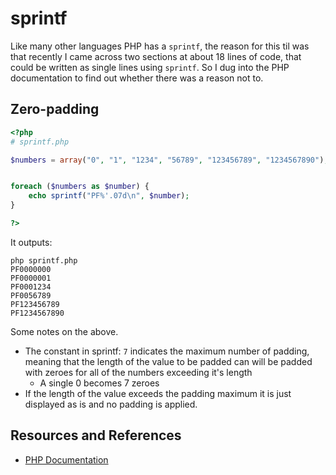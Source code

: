 # sprintf

Like many other languages PHP has a `sprintf`, the reason for this til was that recently I came across two sections at about 18 lines of code, that could be written as single lines using `sprintf`.
So I dug into the PHP documentation to find out  whether there was a reason not to.

## Zero-padding

```php
<?php
# sprintf.php

$numbers = array("0", "1", "1234", "56789", "123456789", "1234567890");


foreach ($numbers as $number) {
    echo sprintf("PF%'.07d\n", $number);
}

?>
```

It outputs:

```text
php sprintf.php
PF0000000
PF0000001
PF0001234
PF0056789
PF123456789
PF1234567890
```

Some notes on the above.

- The constant in sprintf: `7` indicates the maximum number of padding, meaning that the length of the value to be padded can will be padded with zeroes for all of the numbers exceeding it's length
  - A single 0 becomes 7 zeroes
- If the length of the value exceeds the padding maximum it is just displayed as is and no padding is applied.

## Resources and References

- [PHP Documentation](https://www.php.net/manual/en/function.sprintf.php)
